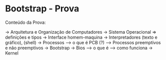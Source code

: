 # Bootstrap - Prova



Conteúdo da Prova:

\-> Arquitetura e Organização de Computadores -> Sistema Operacional => definições e tipos -> Interface homem-maquina -> Interpretadores (texto e gráfico), (shell) -> Processos --> o que é PCB (?) --> Processos preemptivos e não preemptivos -> Bootstrap -> Bios --> o que é --> como funciona -> Kernel
